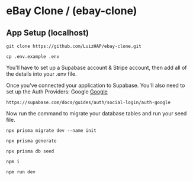 # eBay Clone / (ebay-clone)

## App Setup (localhost)

```
git clone https://github.com/LuizHAP/ebay-clone.git

cp .env.example .env
```

You'll have to set up a Supabase account & Stripe account, then add all of the details into your .env file.

Once you've connected your application to Supabase. You'll also need to set up the Auth Providers:
    Google [Google](https://cloud.google.com)
    
    https://supabase.com/docs/guides/auth/social-login/auth-google
    
Now run the command to migrate your database tables and run your seed file.
    
```
npx prisma migrate dev --name init

npx prisma generate

npx prisma db seed

npm i

npm run dev